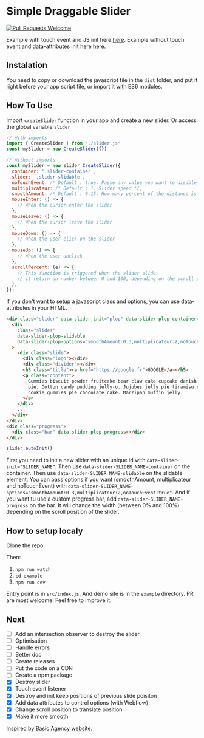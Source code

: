 # Simple Draggable Slider

[![Pull Requests Welcome](https://img.shields.io/badge/PRs-welcome-brightgreen.svg?style=flat)](http://makeapullrequest.com)

Example with touch event and JS init here [here](https://slider-drag.netlify.app/).
Example without touch event and data-attributes init here [here](https://slider-drag.netlify.app/example-1.html).

## Instalation

You need to copy or download the javascript file in the `dist` folder, and put it right before your app script file, or import it with ES6 modules.

## How To Use

Import `createSlider` function in your app and create a new slider. Or access the global variable `slider`

```javascript
// With imports
import { CreateSlider } from './slider.js"
const mySlider = new CreateSlider({})

// Without imports
const mySlider = new slider.CreateSlider({
  container: '.slider-container',
  slider: '.slider-slidable',
  noTouchEvent: /* Default : true. Passe any value you want to disable the sldier on touch screen*/,
  multiplicateur: /* Default : 1. Slider speed */,
  smoothAmount: /* Default : 0.15. How many percent of the distance is use in the LERP function */,
  mouseEnter: () => {
    // When the cursor enter the slider
  },
  mouseLeave: () => {
    // When the cursor leave the slider
  },
  mouseDown: () => {
    // When the user click on the slider
  },
  mouseUp: () => {
    // When the user unclick
  },
  scrollPercent: (e) => {
    // This function is triggered when the slider slide.
    // it return an number between 0 and 100, depending on the scroll position
  },
});
```

If you don't want to setup a javascript class and options, you can use data-attributes in your HTML.

```html
<div class="slider" data-slider-init="plop" data-slider-plop-container>
  <div
    class="slides"
    data-slider-plop-slidable
    data-slider-plop-options="smoothAmount:0.3,multiplicateur:2,noTouchEvent:true"
  >
    <div class="slide">
      <div class="logo"></div>
      <div class="divider"></div>
      <h5 class="title"><a href="https://google.fr">GOOGLE</a></h5>
      <p class="content">
        Gummies biscuit powder fruitcake bear claw cake cupcake danish apple
        pie. Cotton candy pudding jelly-o. Jujubes jelly pie tiramisu cake
        cookie gummies pie chocolate cake. Marzipan muffin jelly.
      </p>
    </div>
    ...
  </div>
</div>
<div class="progress">
  <div class="bar" data-slider-plop-progress></div>
</div>
```

```javascript
slider.autoInit()
```


First you need to init a new slider with an unique id with `data-slider-init="SLIDER_NAME"`. Then use `data-slider-SLIDER_NAME-container` on the container. Then use `data-slider-SLIDER_NAME-slidable` on the slidable element. You can pass options if you want (smoothAmount, multiplicateur and noTouchEvent) with `data-slider-SLIDER_NAME-options="smoothAmount:0.3,multiplicateur:2,noTouchEvent:true"`. And if you want tu use a custom progress bar, add `data-slider-SLIDER_NAME-progress` on the bar. It will change the width (between 0% and 100%) depending on the scroll position of the slider.

## How to setup localy

Clone the repo.

Then:

1. `npm run watch`
2. `cd example`
3. `npm run dev`

Entry point is in `src/index.js`. And demo site is in the `example` directory.
PR are most welcome! Feel free to improve it.

## Next

- [ ] Add an intersection observer to destroy the slider
- [ ] Optimisation
- [ ] Handle errors
- [ ] Better doc
- [ ] Create releases
- [ ] Put the code on a CDN
- [ ] Create a npm package
- [x] Destroy slider
- [x] Touch event listener
- [x] Destroy and init keep positions of previous slide poisiton
- [x] Add data attributes to control options (with Webflow)
- [x] Change scroll position to translate position
- [x] Make it more smooth

Inspired by [Basic Agency website](https://basicagency.com/).
